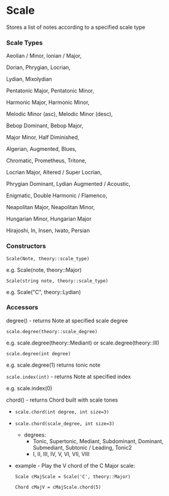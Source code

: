 # Scale

Stores a list of notes according to a specified scale type

### Scale Types

Aeolian / Minor, Ionian / Major,

Dorian, Phrygian, Locrian,

Lydian, Mixolydian

Pentatonic Major, Pentatonic Minor,

Harmonic Major, Harmonic Minor,

Melodic Minor (asc), Melodic Minor (desc),

Bebop Dominant, Bebop Major,

Major Minor, Half Diminished,

Algerian, Augmented, Blues,

Chromatic, Prometheus, Tritone,

Locrian Major, Altered / Super Locrian,

Phrygian Dominant, Lydian Augmented / Acoustic,

Enigmatic, Double Harmonic / Flamenco,

Neapolitan Major, Neapolitan Minor,

Hungarian Minor, Hungarian Major

Hirajoshi, In, Insen, Iwato, Persian

### Constructors

`Scale(Note, theory::scale_type)`

e.g. Scale(note, theory::Major)

`Scale(string note, theory::scale_type)`

e.g. Scale("C", theory::Lydian)

### Accessors

degree() - returns Note at specified scale degree

`scale.degree(theory::scale_degree)`

e.g. scale.degree(theory::Mediant) or scale.degree(theory::III)

`scale.degree(int degree)`

e.g. scale.degree(1) returns tonic note

`scale.index(int)` - returns Note at specified index

e.g. scale.index(0)

chord() - returns Chord built with scale tones

- `scale.chord(int degree, int size=3)`
- `scale.chord(scale_degree, int size=3)`
    - degrees:
        - Tonic, Supertonic, Mediant, Subdominant, Dominant, Submediant, Subtonic / Leading, Tonic2
        - I, II, III, IV, V, VI, VII, VIII
- example - Play the V chord of the C Major scale:

    `Scale cMajScale = Scale('C', theory::Major)`

    `Chord cMajV = cMajScale.chord(5)`